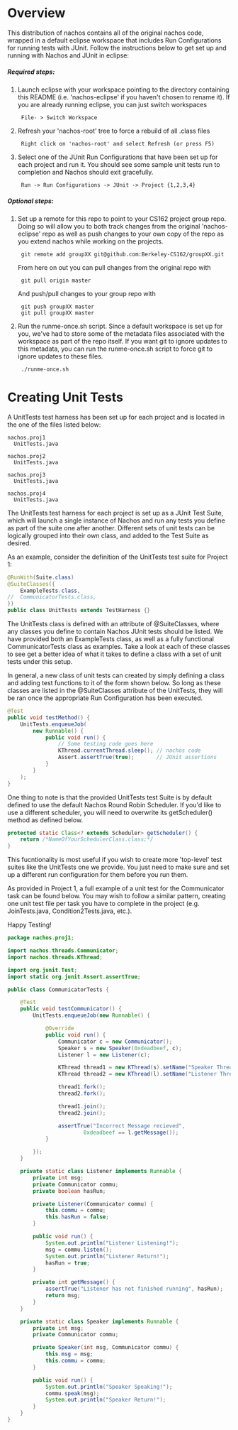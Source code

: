 Overview
===================
This distribution of nachos contains all of the original nachos code, wrapped
in a default eclipse workspace that includes Run Configurations for
running tests with JUnit. Follow the instructions below to get set up and 
running with Nachos and JUnit in eclipse:

##### Required steps:

1. Launch eclipse with your workspace pointing to the directory containing this 
   README (i.e. 'nachos-eclipse' if you haven't chosen to rename it). If you 
   are already running eclipse, you can just switch workspaces

        File- > Switch Workspace
    
2. Refresh your 'nachos-root' tree to force a rebuild of all .class files

        Right click on 'nachos-root' and select Refresh (or press F5)
    
3. Select one of the JUnit Run Configurations that have been set up for each 
   project and run it.  You should see some sample unit tests run to 
   completion and Nachos should exit gracefully.

        Run -> Run Configurations -> JUnit -> Project {1,2,3,4}
        
##### Optional steps:

1. Set up a remote for this repo to point to your CS162 project group repo.
   Doing so will allow you to both track changes from the original 
   'nachos-eclipse' repo as well as push changes to your own copy of the 
   repo as you extend nachos while working on the projects.

        git remote add groupXX git@github.com:Berkeley-CS162/groupXX.git

    From here on out you can pull changes from the original repo with
    
        git pull origin master

    And push/pull changes to your group repo with
    
        git push groupXX master
        git pull groupXX master

2. Run the runme-once.sh script. Since a default workspace is set up for you, 
   we've had to store some of the metadata files associated with the workspace
   as part of the repo itself.  If you want git to ignore updates to this 
   metadata, you can run the runme-once.sh script to force git to ignore 
   updates to these files.

        ./runme-once.sh

Creating Unit Tests
===================
A UnitTests test harness has been set up for each project and is located in the
one of the files listed below:

    nachos.proj1
      UnitTests.java
    
    nachos.proj2
      UnitTests.java
    
    nachos.proj3
      UnitTests.java
    
    nachos.proj4
      UnitTests.java

The UnitTests test harness for each project is set up as a JUnit Test Suite,
which will launch a single instance of Nachos and run any tests you define as
part of the suite one after another.  Different sets of unit tests can be
logically grouped into their own class, and added to the Test Suite as desired.

As an example, consider the definition of the UnitTests test suite for Project
1:

```java
@RunWith(Suite.class)
@SuiteClasses({
    ExampleTests.class,
//  CommunicatorTests.class,
})
public class UnitTests extends TestHarness {}
```

The UnitTests class is defined with an attribute of @SuiteClasses, where any
classes you define to contain Nachos JUnit tests should be listed.  We have
provided both an ExampleTests class, as well as a fully functional
CommunicatorTests class as examples. Take a look at each of these classes to
see get a better idea of what it takes to define a class with a set of unit
tests under this setup.

In general, a new class of unit tests can created by simply defining a class
and adding test functions to it of the form shown below.  So long as these
classes are listed in the @SuiteClasses attribute of the UnitTests, they will
be ran once the appropriate Run Configuration has been executed.

```java
@Test
public void testMethod() {
    UnitTests.enqueueJob(
        new Runnable() {
            public void run() {
                // Some testing code goes here
                KThread.currentThread.sleep(); // nachos code
                Assert.assertTrue(true);       // JUnit assertions
            }
        }
    );
}
```

One thing to note is that the provided UnitTests test Suite is by default
defined to use the default Nachos Round Robin Scheduler.  If you'd like to 
use a different scheduler, you will need to overwrite its getScheduler() method
as defined below.

```java
protected static Class<? extends Scheduler> getScheduler() {
    return /*NameOfYourSchedulerClass.class;*/
}
```

This fucntionality is most useful if you wish to create more 'top-level' test
suites like the UnitTests one we provide.  You just need to make sure and set
up a different run configuration for them before you run them.

As provided in Project 1, a full example of a unit test for the Communicator
task can be found below. You may wish to follow a similar pattern, creating one
unit test file per task you have to complete in the project (e.g.
JoinTests.java, Condition2Tests.java, etc.).

Happy Testing!

```java
package nachos.proj1;

import nachos.threads.Communicator;
import nachos.threads.KThread;

import org.junit.Test;
import static org.junit.Assert.assertTrue;

public class CommunicatorTests {

    @Test
    public void testCommunicator() {
        UnitTests.enqueueJob(new Runnable() {

            @Override
            public void run() {
                Communicator c = new Communicator();
                Speaker s = new Speaker(0xdeadbeef, c);
                Listener l = new Listener(c);

                KThread thread1 = new KThread(s).setName("Speaker Thread");
                KThread thread2 = new KThread(l).setName("Listener Thread");

                thread1.fork();
                thread2.fork();

                thread1.join();
                thread2.join();

                assertTrue("Incorrect Message recieved",
                        0xdeadbeef == l.getMessage());
            }

        });
    }

    private static class Listener implements Runnable {
        private int msg;
        private Communicator commu;
        private boolean hasRun;

        private Listener(Communicator commu) {
            this.commu = commu;
            this.hasRun = false;
        }

        public void run() {
            System.out.println("Listener Listening!");
            msg = commu.listen();
            System.out.println("Listener Return!");
            hasRun = true;
        }

        private int getMessage() {
            assertTrue("Listener has not finished running", hasRun);
            return msg;
        }
    }

    private static class Speaker implements Runnable {
        private int msg;
        private Communicator commu;

        private Speaker(int msg, Communicator commu) {
            this.msg = msg;
            this.commu = commu;
        }

        public void run() {
            System.out.println("Speaker Speaking!");
            commu.speak(msg);
            System.out.println("Speaker Return!");
        }
    }
}
```
